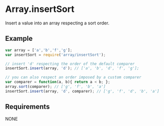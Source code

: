 Array.insertSort
=============

Insert a value into an array respecting a sort order.

## Example

```javascript
var array = ['a','b','f','g'];
var insertSort = require('array/insertSort');

// insert 'd' respecting the order of the default comparer
insertSort.insert(array, 'd'); // ['a', 'b', 'd', 'f', 'g'];

// you can also respect an order imposed by a custom comparer
var comparer = function(a, b){ return a < b; };
array.sort(comparer); // ['g', 'f', 'b', 'a']
insertSort.insert(array, 'd', comparer); // ['g', 'f', 'd', 'b', 'a']
```

## Requirements

NONE
